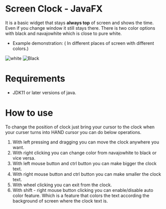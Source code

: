 # Screen Clock - JavaFX
It is a basic widget that stays **always top** of screen and shows the time. Even if you change window it still stays there. There is two color options with black and navajowhite which is close to pure white. 

- Example demonstration: ( In different places of screen with different colors.)
 
![white](https://user-images.githubusercontent.com/73116832/112976207-3e693380-915d-11eb-9465-f7a94bd5825c.png)       ![Black](https://user-images.githubusercontent.com/73116832/112976212-3f9a6080-915d-11eb-98ee-feb8fd1a1331.png)
# Requirements
- JDK11 or later versions of java.
# How to use
To change the position of clock just bring your cursor to the clock when your curser turns into HAND cursor you can do below operations.

1) With left pressing and dragging you can move the clock anywhere you want.
2) With right clicking you can change color from navajowhite to black or vice versa.
3) With left mouse button and ctrl button you can make bigger the clock text.
4) With right mouse button and ctrl button you can make smaller the clock text.
5) With wheel clicking you can exit from the clock.
6) With shift - right mouse button clicking you can enable/disable auto color feature. Which is a feature that colors the text according the background of screen where the clock text is.
